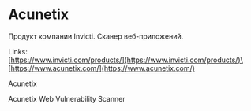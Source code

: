 # Acunetix

Продукт компании Invicti. Сканер веб-приложений.

Links:\
[https://www.invicti.com/products/](https://www.invicti.com/products/)\
[https://www.acunetix.com/](https://www.acunetix.com/)

Acunetix

Acunetix Web Vulnerability Scanner
